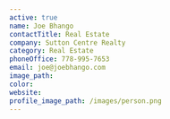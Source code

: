 ```yaml
---
active: true
name: Joe Bhango
contactTitle: Real Estate
company: Sutton Centre Realty
category: Real Estate
phoneOffice: 778-995-7653
email: joe@joebhango.com
image_path:
color:
website:
profile_image_path: /images/person.png
---
```



